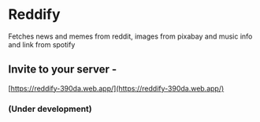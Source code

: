 # Reddify
Fetches news and memes from reddit, images from pixabay and music info and link from spotify 
## Invite to your server -
[https://reddify-390da.web.app/](https://reddify-390da.web.app/)
### (Under development)
